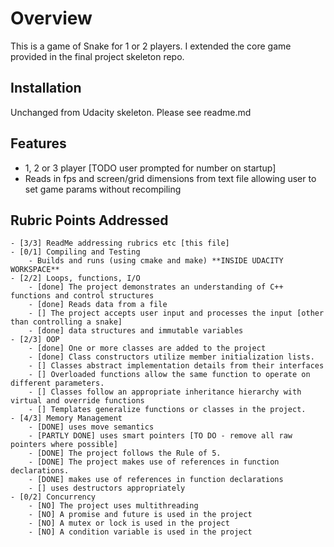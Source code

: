 # Overview
This is a game of Snake for 1 or 2 players. I extended the core game provided in the final project skeleton repo.

## Installation
Unchanged from Udacity skeleton. Please see readme.md

## Features
- 1, 2 or 3 player [TODO user prompted for number on startup]
- Reads in fps and screen/grid dimensions from text file allowing user to set game params without recompiling

## Rubric Points Addressed
    - [3/3] ReadMe addressing rubrics etc [this file]
    - [0/1] Compiling and Testing
        - Builds and runs (using cmake and make) **INSIDE UDACITY WORKSPACE**
    - [2/2] Loops, functions, I/O
        - [done] The project demonstrates an understanding of C++ functions and control structures
        - [done] Reads data from a file
        - [] The project accepts user input and processes the input [other than controlling a snake]
        - [done] data structures and immutable variables
    - [2/3] OOP
        - [done] One or more classes are added to the project
        - [done] Class constructors utilize member initialization lists.
        - [] Classes abstract implementation details from their interfaces
        - [] Overloaded functions allow the same function to operate on different parameters.
        - [] Classes follow an appropriate inheritance hierarchy with virtual and override functions
        - [] Templates generalize functions or classes in the project.
    - [4/3] Memory Management
        - [DONE] uses move semantics
        - [PARTLY DONE] uses smart pointers [TO DO - remove all raw pointers where possible]
        - [DONE] The project follows the Rule of 5.
        - [DONE] The project makes use of references in function declarations.
        - [DONE] makes use of references in function declarations
        - [] uses destructors appropriately
    - [0/2] Concurrency
        - [NO] The project uses multithreading
        - [NO] A promise and future is used in the project
        - [NO] A mutex or lock is used in the project
        - [NO] A condition variable is used in the project
